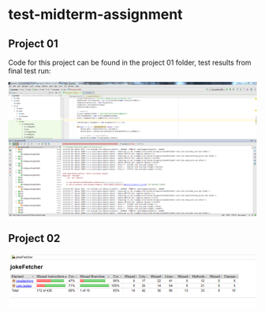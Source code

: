 # test-midterm-assignment

## Project 01

Code for this project can be found in the project 01 folder, test results from final test run:

![pro 01 test results](https://github.com/kristian94/test-midterm-assignment/blob/master/project-01/Test%20Results.PNG)

## Project 02

![pro 02 test results](https://github.com/kristian94/test-midterm-assignment/blob/master/project-02/images/jacoco%20results.PNG)
